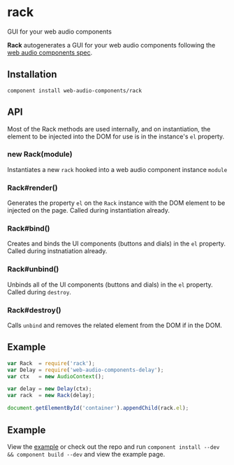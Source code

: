 rack
====

GUI for your web audio components

**Rack** autogenerates a GUI for your web audio components following the [web audio components spec](http://).

## Installation

`component install web-audio-components/rack`

## API

Most of the Rack methods are used internally, and on instantiation, the element to be injected into the DOM for use is in the instance's `el` property.

### new Rack(module)

Instantiates a new `rack` hooked into a web audio component instance `module`

### Rack#render()

Generates the property `el` on the `Rack` instance with the DOM element to be injected on the page. Called during instantiation already.

### Rack#bind()

Creates and binds the UI components (buttons and dials) in the `el` property. Called during instnatiation already.

### Rack#unbind()

Unbinds all of the UI components (buttons and dials) in the `el` property. Called during `destroy`.

### Rack#destroy()

Calls `unbind` and removes the related element from the DOM if in the DOM.

## Example

```js
var Rack  = require('rack');
var Delay = require('web-audio-components-delay');
var ctx   = new AudioContext();

var delay = new Delay(ctx);
var rack  = new Rack(delay);

document.getElementById('container').appendChild(rack.el);
```

## Example

View the [example](http://web-audio-components.github.com/rack) or check out the repo and run `component install --dev && component build --dev` and view the example page.
